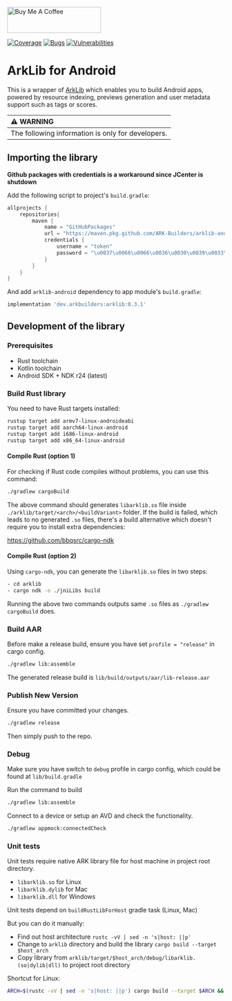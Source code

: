 <a href="https://www.buymeacoffee.com/arkbuilders" target="_blank"><img src="https://cdn.buymeacoffee.com/buttons/v2/default-yellow.png" alt="Buy Me A Coffee" style="height: 60px !important;width: 217px !important;" ></a>

[![Coverage](https://sonarcloud.io/api/project_badges/measure?project=ARK-Builders_arklib-android&metric=coverage)](https://sonarcloud.io/summary/new_code?id=ARK-Builders_arklib-android)
[![Bugs](https://sonarcloud.io/api/project_badges/measure?project=ARK-Builders_arklib-android&metric=bugs)](https://sonarcloud.io/summary/new_code?id=ARK-Builders_arklib-android)
[![Vulnerabilities](https://sonarcloud.io/api/project_badges/measure?project=ARK-Builders_arklib-android&metric=vulnerabilities)](https://sonarcloud.io/summary/new_code?id=ARK-Builders_arklib-android)

# ArkLib for Android

This is a wrapper of <a href="https://github.com/ARK-Builders/arklib" target="_blank">ArkLib</a> which enables you to build Android apps, powered by resource indexing, previews generation and user metadata support such as tags or scores.

| :warning: WARNING          |
|:---------------------------|
| The following information is only for developers. |

## Importing the library
**Github packages with credentials is a workaround since JCenter is shutdown**

Add the following script to project's `build.gradle`:

```groovy
allprojects {
    repositories{
        maven {
            name = "GitHubPackages"
            url = "https://maven.pkg.github.com/ARK-Builders/arklib-android"
            credentials {
                username = "token"
                password = "\u0037\u0066\u0066\u0036\u0030\u0039\u0033\u0066\u0032\u0037\u0033\u0036\u0033\u0037\u0064\u0036\u0037\u0066\u0038\u0030\u0034\u0039\u0062\u0030\u0039\u0038\u0039\u0038\u0066\u0034\u0066\u0034\u0031\u0064\u0062\u0033\u0064\u0033\u0038\u0065"
            }
        }
    }
}
```

And add `arklib-android` dependency to app module's `build.gradle`:
```groovy
implementation 'dev.arkbuilders:arklib:0.3.1'
```

## Development of the library

### Prerequisites

- Rust toolchain
- Kotlin toolchain
- Android SDK + NDK r24 (latest)

### Build Rust library

You need to have Rust targets installed:
```sh
rustup target add armv7-linux-androideabi
rustup target add aarch64-linux-android
rustup target add i686-linux-android
rustup target add x86_64-linux-android
```

#### Compile Rust (option 1)

For checking if Rust code compiles without problems, you can use this command:

```sh
./gradlew cargoBuild
```

The above command should generates `libarklib.so` file inside `./arklib/target/<arch>/<buildVariant>` folder.
If the build is failed, which leads to no generated `.so` files, there's a build alternative
which doesn't require you to install extra dependencies:

https://github.com/bbqsrc/cargo-ndk

#### Compile Rust (option 2)

Using `cargo-ndk`, you can generate the `libarklib.so` files in two steps:

```sh
- cd arklib
- cargo ndk -o ./jniLibs build
```

Running the above two commands outputs same `.so` files as `./gradlew cargoBuild` does.

### Build AAR

Before make a release build, ensure you have set `profile = "release"` in cargo config.

```sh
./gradlew lib:assemble
```

The generated release build is `lib/build/outputs/aar/lib-release.aar`

### Publish New Version

Ensure you have committed your changes.

```sh
./gradlew release
```

Then simply push to the repo.

### Debug

Make sure you have switch to `debug` profile in cargo config, which could be found at `lib/build.gradle` 

Run the command to build

```sh
./gradlew lib:assemble
```

Connect to a device or setup an AVD and check the functionality.

```sh
./gradlew appmock:connectedCheck
```

### Unit tests

Unit tests require native ARK library file for host machine in project root directory.

- ```libarklib.so``` for Linux
- ```libarklib.dylib``` for Mac
- ```libarklib.dll``` for Windows

Unit tests depend on ```buildRustLibForHost``` gradle task (Linux, Mac)

But you can do it manually:

- Find out host architecture ```rustc -vV | sed -n 's|host: ||p'```
- Change to `arklib` directory and build the library ```cargo build --target $host_arch```
- Copy library from ```arklib/target/$host_arch/debug/libarklib.(so|dylib|dll)``` to project root directory

Shortcut for Linux:
```sh
ARCH=$(rustc -vV | sed -n 's|host: ||p') cargo build --target $ARCH && cp arklib/target/$ARCH/debug/libarklib.so .
```

